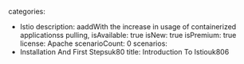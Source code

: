 categories:
  - Istio
description:
  aaddWith the increase in usage of containerized applicationss pulling,
isAvailable: true
isNew: true
isPremium: true
license: Apache
scenarioCount: 0
scenarios:
  - Installation And First Stepsuk80
title: Introduction To Istiouk806
